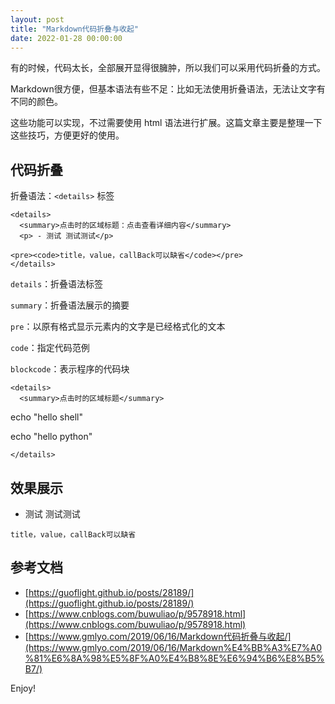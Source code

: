 ```yaml
---
layout: post
title: "Markdown代码折叠与收起"
date: 2022-01-28 00:00:00
---
```


有的时候，代码太长，全部展开显得很臃肿，所以我们可以采用代码折叠的方式。  

Markdown很方便，但基本语法有些不足：比如无法使用折叠语法，无法让文字有不同的颜色。

这些功能可以实现，不过需要使用 html 语法进行扩展。这篇文章主要是整理一下这些技巧，方便更好的使用。

## 代码折叠

折叠语法：`<details>` 标签

```
<details>
  <summary>点击时的区域标题：点击查看详细内容</summary>
  <p> - 测试 测试测试</p>
  
<pre><code>title，value，callBack可以缺省</code></pre>
</details>
```

`details`：折叠语法标签

`summary`：折叠语法展示的摘要

`pre`：以原有格式显示元素内的文字是已经格式化的文本

`code`：指定代码范例

`blockcode`：表示程序的代码块

```
<details>
  <summary>点击时的区域标题</summary>
```

echo "hello shell"

echo "hello python"

```
</details>
```

## 效果展示

 - 测试 测试测试
```
title，value，callBack可以缺省
```


## 参考文档

- [https://guoflight.github.io/posts/28189/](https://guoflight.github.io/posts/28189/)
- [https://www.cnblogs.com/buwuliao/p/9578918.html](https://www.cnblogs.com/buwuliao/p/9578918.html)
- [https://www.gmlyo.com/2019/06/16/Markdown代码折叠与收起/](https://www.gmlyo.com/2019/06/16/Markdown%E4%BB%A3%E7%A0%81%E6%8A%98%E5%8F%A0%E4%B8%8E%E6%94%B6%E8%B5%B7/)

Enjoy!
